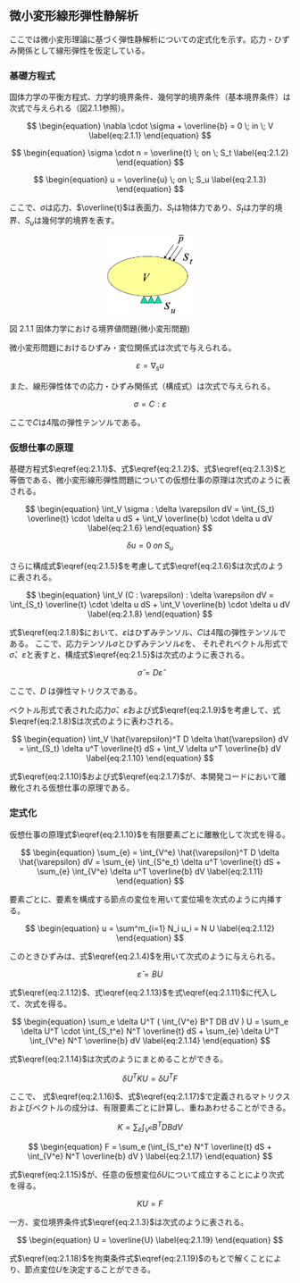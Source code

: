 <script type="text/x-mathjax-config">
MathJax.Hub.Config({
  tex2jax: {
    inlineMath: [['$','$'], ['\\(','\\)']],
    processEscapes: true
  },
  TeX: {
    equationNumbers: {
      autoNumber: "AMS"
    }
  },
  CommonHTML: { matchFontHeight: true },
  displayAlign: "center"
});
</script>
<script src='https://cdnjs.cloudflare.com/ajax/libs/mathjax/2.7.5/MathJax.js?config=TeX-MML-AM_CHTML' async></script>

## 微小変形線形弾性静解析

ここでは微小変形理論に基づく弾性静解析についての定式化を示す。応力・ひずみ関係として線形弾性を仮定している。

### 基礎方程式

固体力学の平衡方程式、力学的境界条件、幾何学的境界条件（基本境界条件）は次式で与えられる（図2.1.1参照）。

$$
\begin{equation}
\nabla \cdot \sigma + \overline{b} = 0 \; in \; V
\label{eq:2.1.1}
\end{equation}
$$

$$
\begin{equation}
\sigma \cdot n = \overline{t} \; on \; S_t
\label{eq:2.1.2}
\end{equation}
$$

$$
\begin{equation}
u = \overline{u} \; on \; S_u
\label{eq:2.1.3}
\end{equation}
$$

ここで、$\sigma$は応力、$\overline{t}$は表面力、$S_t$は物体力であり、$S_t$は力学的境界、$S_u$は幾何学的境界を表す。

<div style="text-align:center;"><img src="media/theory01_01.png" width="30%"/></div>

図 2.1.1 固体力学における境界値問題(微小変形問題)

微小変形問題におけるひずみ・変位関係式は次式で与えられる。

$$
\begin{equation}
\varepsilon = \nabla _s u
\label{eq:2.1.4}
\end{equation}
$$

また、線形弾性体での応力・ひずみ関係式（構成式）は次式で与えられる。

$$
\begin{equation}
\sigma = C : \varepsilon
\label{eq:2.1.5}
\end{equation}
$$

ここで$C$は4階の弾性テンソルである。

### 仮想仕事の原理

基礎方程式$\eqref{eq:2.1.1}$、式$\eqref{eq:2.1.2}$、式$\eqref{eq:2.1.3}$と等価である、微小変形線形弾性問題についての仮想仕事の原理は次式のように表される。

$$
\begin{equation}
\int_V \sigma : \delta \varepsilon dV = \int_{S_t} \overline{t} \cdot \delta u dS + \int_V \overline{b} \cdot \delta u dV
\label{eq:2.1.6}
\end{equation}
$$

$$
\begin{equation}
\delta u = 0 \; on \; S_u
\label{eq:2.1.7}
\end{equation}
$$

さらに構成式$\eqref{eq:2.1.5}$を考慮して式$\eqref{eq:2.1.6}$は次式のように表される。

$$
\begin{equation}
\int_V (C : \varepsilon) : \delta \varepsilon dV = \int_{S_t} \overline{t} \cdot \delta u dS + \int_V \overline{b} \cdot \delta u dV
\label{eq:2.1.8}
\end{equation}
$$

式$\eqref{eq:2.1.8}$において、$\varepsilon$はひずみテンソル、$C$は4階の弾性テンソルである。
ここで、応力テンソル$\sigma$とひずみテンソル$\varepsilon$を、
それぞれベクトル形式で$\hat{\sigma}$、$\hat{\varepsilon}$と表すと、構成式$\eqref{eq:2.1.5}$は次式のように表される。

$$
\begin{equation}
\hat{\sigma} = D \hat{\varepsilon}
\label{eq:2.1.9}
\end{equation}
$$

ここで、$D$ は弾性マトリクスである。

ベクトル形式で表された応力$\hat{\sigma}$、$\hat{\varepsilon}$および式$\eqref{eq:2.1.9}$を考慮して、式$\eqref{eq:2.1.8}$は次式のように表わされる。

$$
\begin{equation}
\int_V \hat{\varepsilon}^T D \delta \hat{\varepsilon} dV = \int_{S_t}
\delta u^T \overline{t} dS + \int_V \delta u^T \overline{b} dV
\label{eq:2.1.10}
\end{equation}
$$

式$\eqref{eq:2.1.10}$および式$\eqref{eq:2.1.7}$が、本開発コードにおいて離散化される仮想仕事の原理である。

### 定式化

仮想仕事の原理式$\eqref{eq:2.1.10}$を有限要素ごとに離散化して次式を得る。

$$
\begin{equation}
\sum_{e} = \int_{V^e} \hat{\varepsilon}^T D \delta \hat{\varepsilon} dV = \sum_{e} \int_{S^e_t}
\delta u^T \overline{t} dS + \sum_{e} \int_{V^e} \delta u^T \overline{b} dV
\label{eq:2.1.11}
\end{equation}
$$

要素ごとに、要素を構成する節点の変位を用いて変位場を次式のように内挿する。

$$
\begin{equation}
u = \sum^m_{i=1} N_i u_i = N U
\label{eq:2.1.12}
\end{equation}
$$

このときひずみは、式$\eqref{eq:2.1.4}$を用いて次式のように与えられる。

$$
\begin{equation}
\hat{\varepsilon} = B U
\label{eq:2.1.13}
\end{equation}
$$

式$\eqref{eq:2.1.12}$、式\eqref{eq:2.1.13}$を式\eqref{eq:2.1.11}$に代入して、次式を得る。

$$
\begin{equation}
\sum_e \delta U^T ( \int_{V^e} B^T DB dV )
U = \sum_e \delta U^T \cdot \int_{S_t^e}
N^T \overline{t} dS + \sum_{e} \delta U^T \int_{V^e} N^T
\overline{b} dV
\label{eq:2.1.14}
\end{equation}
$$

式$\eqref{eq:2.1.14}$は次式のようにまとめることができる。

$$
\begin{equation}
\delta U^T K U = \delta U^T F
\label{eq:2.1.15}
\end{equation}
$$

ここで、
式$\eqref{eq:2.1.16}$、式$\eqref{eq:2.1.17}$で定義されるマトリクスおよびベクトルの成分は、有限要素ごとに計算し、重ねあわせることができる。

$$
\begin{equation}
K = \sum_e \int_{V^e} B^T DB dV
\label{eq:2.1.16}
\end{equation}
$$

$$
\begin{equation}
F = \sum_e (\int_{S_t^e} N^T \overline{t} dS + \int_{V^e} N^T \overline{b} dV )
\label{eq:2.1.17}
\end{equation}
$$

式$\eqref{eq:2.1.15}$が、任意の仮想変位$\delta U$について成立することにより次式を得る。

$$
\begin{equation}
K U = F
\label{eq:2.1.18}
\end{equation}
$$

一方、変位境界条件式$\eqref{eq:2.1.3}$は次式のように表される。

$$
\begin{equation}
U = \overline{U}
\label{eq:2.1.19}
\end{equation}
$$

式$\eqref{eq:2.1.18}$を拘束条件式$\eqref{eq:2.1.19}$のもとで解くことにより、節点変位$U$を決定することができる。


